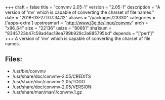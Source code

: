 +++
draft = false
title = "convmv 2.05-1"
version = "2.05-1"
description = "A version of 'mv' which is capable of converting the charset of file names."
date = "2018-03-27T07:34:12"
aliases = "/packages/23330"
categories = ['apps-extra']
upstreamurl = "http://www.j3e.de/linux/convmv"
arch = "x86_64"
size = "22136"
usize = "80681"
sha1sum = "8345723b47c58ad4ac18ea789b929c3a885795bd"
depends = "['perl']"
+++
A version of 'mv' which is capable of converting the charset of file names.

## Files: 
* /usr/bin/convmv
* /usr/share/doc/convmv-2.05/CREDITS
* /usr/share/doc/convmv-2.05/TODO
* /usr/share/doc/convmv-2.05/VERSION
* /usr/share/man/man1/convmv.1.gz
